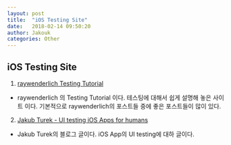```yaml
---
layout: post
title:  "iOS Testing Site"
date:   2018-02-14 09:50:20
author: Jakouk
categories: Other
---
```


## iOS Testing Site

1. [raywenderlich Testing Tutorial](https://www.raywenderlich.com/150073/ios-unit-testing-and-ui-testing-tutorial)
- raywenderlich 의 Testing Tutorial 이다. 테스팅에 대해서 쉽게 설명해 놓은 사이트 이다. 기본적으로 raywenderlich의 포스트들 중에 좋은 포스트들이 
많이 있다. 

2. [Jakub Turek - UI testing iOS Apps for humans](https://jakubturek.com/automated-ui-tests-in-ios-apps/)
- Jakub Turek의 블로그 글이다. iOS App의 UI testing에 대하 글이다. 
